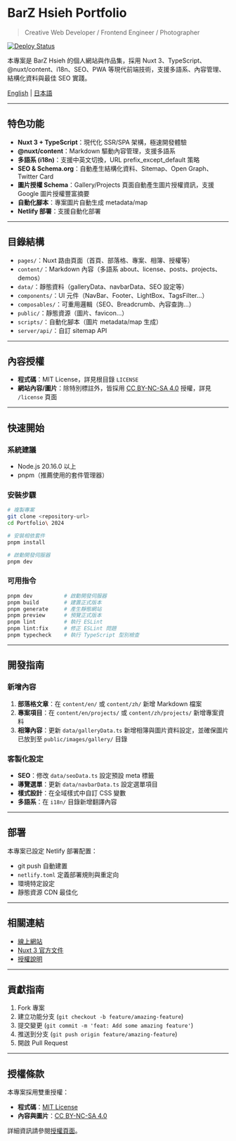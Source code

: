 # BarZ Hsieh Portfolio

> Creative Web Developer / Frontend Engineer / Photographer

[![Deploy Status](https://www.netlify.com/img/deploy/button.svg)](https://www.netlify.com/)

本專案是 BarZ Hsieh 的個人網站與作品集，採用 Nuxt 3、TypeScript、@nuxt/content、i18n、SEO、PWA 等現代前端技術，支援多語系、內容管理、結構化資料與最佳 SEO 實踐。

[English](./README.md) | [日本語](./README.ja.md)

---

## 特色功能

- **Nuxt 3 + TypeScript**：現代化 SSR/SPA 架構，極速開發體驗
- **@nuxt/content**：Markdown 驅動內容管理，支援多語系
- **多語系 (i18n)**：支援中英文切換，URL prefix_except_default 策略
- **SEO & Schema.org**：自動產生結構化資料、Sitemap、Open Graph、Twitter Card
- **圖片授權 Schema**：Gallery/Projects 頁面自動產生圖片授權資訊，支援 Google 圖片授權豐富摘要
- **自動化腳本**：專案圖片自動生成 metadata/map
- **Netlify 部署**：支援自動化部署

---

## 目錄結構

- `pages/`：Nuxt 路由頁面（首頁、部落格、專案、相簿、授權等）
- `content/`：Markdown 內容（多語系 about、license、posts、projects、demos）
- `data/`：靜態資料（galleryData、navbarData、SEO 設定等）
- `components/`：UI 元件（NavBar、Footer、LightBox、TagsFilter...）
- `composables/`：可重用邏輯（SEO、Breadcrumb、內容查詢...）
- `public/`：靜態資源（圖片、favicon...）
- `scripts/`：自動化腳本（圖片 metadata/map 生成）
- `server/api/`：自訂 sitemap API

---

## 內容授權

- **程式碼**：MIT License，詳見根目錄 `LICENSE`
- **網站內容/圖片**：除特別標註外，皆採用 [CC BY-NC-SA 4.0](https://creativecommons.org/licenses/by-nc-sa/4.0/deed.zh-Hant) 授權，詳見 `/license` 頁面

---

## 快速開始

### 系統建議

- Node.js 20.16.0 以上
- pnpm（推薦使用的套件管理器）

### 安裝步驟

```bash
# 複製專案
git clone <repository-url>
cd Portfolio\ 2024

# 安裝相依套件
pnpm install

# 啟動開發伺服器
pnpm dev
```

### 可用指令

```bash
pnpm dev          # 啟動開發伺服器
pnpm build        # 建置正式版本
pnpm generate     # 產生靜態網站
pnpm preview      # 預覽正式版本
pnpm lint         # 執行 ESLint
pnpm lint:fix     # 修正 ESLint 問題
pnpm typecheck    # 執行 TypeScript 型別檢查
```

---

## 開發指南

### 新增內容

1. **部落格文章**：在 `content/en/` 或 `content/zh/` 新增 Markdown 檔案
2. **專案項目**：在 `content/en/projects/` 或 `content/zh/projects/` 新增專案資料
3. **相簿內容**：更新 `data/galleryData.ts` 新增相簿與圖片資料設定，並確保圖片已放到至 `public/images/gallery/` 目錄

### 客製化設定

- **SEO**：修改 `data/seoData.ts` 設定預設 meta 標籤
- **導覽選單**：更新 `data/navbarData.ts` 設定選單項目
- **樣式設計**：在全域樣式中自訂 CSS 變數
- **多語系**：在 `i18n/` 目錄新增翻譯內容

---

## 部署

本專案已設定 Netlify 部署配置：

- git push 自動建置
- `netlify.toml` 定義部署規則與重定向
- 環境特定設定
- 靜態資源 CDN 最佳化

---

## 相關連結

- [線上網站](https://barz.app)
- [Nuxt 3 官方文件](https://nuxt.com/docs/getting-started/introduction)
- [授權說明](https://barz.app/zh/license)

---

## 貢獻指南

1. Fork 專案
2. 建立功能分支 (`git checkout -b feature/amazing-feature`)
3. 提交變更 (`git commit -m 'feat: Add some amazing feature'`)
4. 推送到分支 (`git push origin feature/amazing-feature`)
5. 開啟 Pull Request

---

## 授權條款

本專案採用雙重授權：

- **程式碼**：[MIT License](./LICENSE)
- **內容與圖片**：[CC BY-NC-SA 4.0](https://creativecommons.org/licenses/by-nc-sa/4.0/)

詳細資訊請參閱[授權頁面](https://barz.app/zh/license)。
